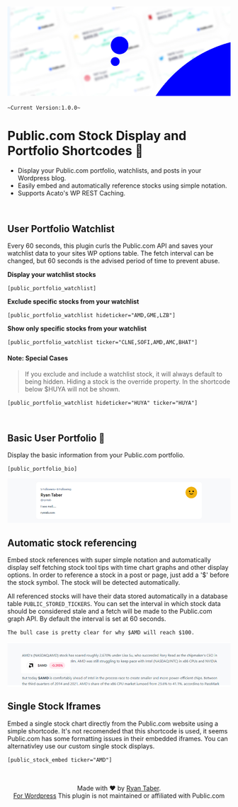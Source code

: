 <img src="https://github.com/ryntab/Public-Portfolio/blob/main/Banner.jpg">

`~Current Version:1.0.0~`

# Public.com Stock Display and Portfolio Shortcodes 🤑
- Display your Public.com portfolio, watchlists, and posts in your Wordpress blog.
- Easily embed and automatically reference stocks using simple notation. 
- Supports Acato's WP REST Caching.

<br>

## User Portfolio Watchlist

Every 60 seconds, this plugin curls the Public.com API and saves your watchlist data to your sites WP options table. The fetch interval can be changed, but 60 seconds is the advised period of time to prevent abuse.

**Display your watchlist stocks**

```
[public_portfolio_watchlist]
```

**Exclude specific stocks from your watchlist**

```
[public_portfolio_watchlist hideticker="AMD,GME,LZB"]
```

**Show only specific stocks from your watchlist**

```
[public_portfolio_watchlist ticker="CLNE,SOFI,AMD,AMC,BHAT"]
```

#### **Note:** Special Cases
> If you exclude and include a watchlist stock, it will always default to being hidden. Hiding a stock is the override property. In the shortcode below $HUYA will not be shown.
```
[public_portfolio_watchlist hideticker="HUYA" ticker="HUYA"]
```

<br>

## Basic User Portfolio 👤

Display the basic information from your Public.com portfolio.
```
[public_portfolio_bio]
```

<img src="https://github.com/ryntab/Public-Portfolio/blob/main/Profile.jpg">

<br>

## Automatic stock referencing

Embed stock references with super simple notation and automatically display self fetching stock tool tips with time chart graphs and other display options. In order to reference a stock in a post or page, just add a '$' before the stock symbol. The stock will be detected automatically.

All referenced stocks will have their data stored automatically in a database table ```PUBLIC_STORED_TICKERS```. You can set the interval in which stock data should be considered stale and a fetch will be made to the Public.com graph API. By default the interval is set at 60 seconds. 
```
The bull case is pretty clear for why $AMD will reach $100.
```
<img src="https://github.com/ryntab/Public-Portfolio/blob/main/Tooltip.jpg">

<br>

## Single Stock Iframes

Embed a single stock chart directly from the Public.com website using a simple shortcode. It's not recomended that this shortcode is used, it seems Public.com has some formatting issues in their embedded iframes. You can alternativley use our custom single stock displays.
```
[public_stock_embed ticker="AMD"]
```
<p align="center">
    <br/><br/>
    Made with ❤ by <a href="ryntab.com">Ryan Taber</a>.<br/>
    <a href="#">For Wordpress</a>
    This plugin is not maintained or affiliated with Public.com
</p>
